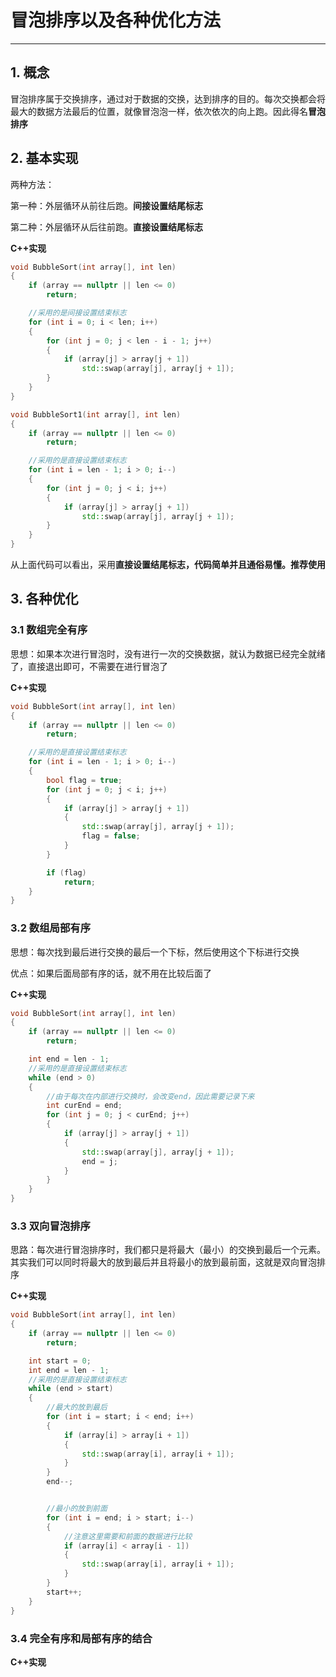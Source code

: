 # 冒泡排序以及各种优化方法

--------------------

## 1. 概念

冒泡排序属于交换排序，通过对于数据的交换，达到排序的目的。每次交换都会将最大的数据方法最后的位置，就像冒泡泡一样，依次依次的向上跑。因此得名**冒泡排序**

## 2. 基本实现

两种方法：

第一种：外层循环从前往后跑。**间接设置结尾标志**

第二种：外层循环从后往前跑。**直接设置结尾标志**



**C++实现**

``` C++
void BubbleSort(int array[], int len)
{
	if (array == nullptr || len <= 0)
		return;

	//采用的是间接设置结束标志
	for (int i = 0; i < len; i++)
	{
		for (int j = 0; j < len - i - 1; j++)
		{
			if (array[j] > array[j + 1])
				std::swap(array[j], array[j + 1]);
		}
	}
}

void BubbleSort1(int array[], int len)
{
	if (array == nullptr || len <= 0)
		return;

	//采用的是直接设置结束标志
	for (int i = len - 1; i > 0; i--)
	{
		for (int j = 0; j < i; j++)
		{
			if (array[j] > array[j + 1])
				std::swap(array[j], array[j + 1]);
		}
	}
}
```

从上面代码可以看出，采用**直接设置结尾标志，代码简单并且通俗易懂。推荐使用**

## 3. 各种优化

### 3.1 数组完全有序

思想：如果本次进行冒泡时，没有进行一次的交换数据，就认为数据已经完全就绪了，直接退出即可，不需要在进行冒泡了

**C++实现**

``` C++
void BubbleSort(int array[], int len)
{
	if (array == nullptr || len <= 0)
		return;

	//采用的是直接设置结束标志
	for (int i = len - 1; i > 0; i--)
	{
		bool flag = true;
		for (int j = 0; j < i; j++)
		{
			if (array[j] > array[j + 1])
			{
				std::swap(array[j], array[j + 1]);
				flag = false;
			}
		}

		if (flag)
			return;
	}
}
```

### 3.2 数组局部有序

思想：每次找到最后进行交换的最后一个下标，然后使用这个下标进行交换

优点：如果后面局部有序的话，就不用在比较后面了

**C++实现**

``` C++
void BubbleSort(int array[], int len)
{
	if (array == nullptr || len <= 0)
		return;

	int end = len - 1;
	//采用的是直接设置结束标志
	while (end > 0)
	{
		//由于每次在内部进行交换时，会改变end，因此需要记录下来
		int curEnd = end;
		for (int j = 0; j < curEnd; j++)
		{
			if (array[j] > array[j + 1])
			{
				std::swap(array[j], array[j + 1]);
				end = j;
			}
		}
	}
}
```

### 3.3 双向冒泡排序

思路：每次进行冒泡排序时，我们都只是将最大（最小）的交换到最后一个元素。其实我们可以同时将最大的放到最后并且将最小的放到最前面，这就是双向冒泡排序

**C++实现**

``` C++
void BubbleSort(int array[], int len)
{
	if (array == nullptr || len <= 0)
		return;

	int start = 0;
	int end = len - 1;
	//采用的是直接设置结束标志
	while (end > start)
	{
		//最大的放到最后
		for (int i = start; i < end; i++)
		{
			if (array[i] > array[i + 1])
			{
				std::swap(array[i], array[i + 1]);
			}
		}
		end--;


		//最小的放到前面
		for (int i = end; i > start; i--)
		{
            //注意这里需要和前面的数据进行比较
			if (array[i] < array[i - 1])
			{
				std::swap(array[i], array[i + 1]);
			}
		}
		start++;
	}
}
```

### 3.4 完全有序和局部有序的结合

**C++实现**

``` C++

```

